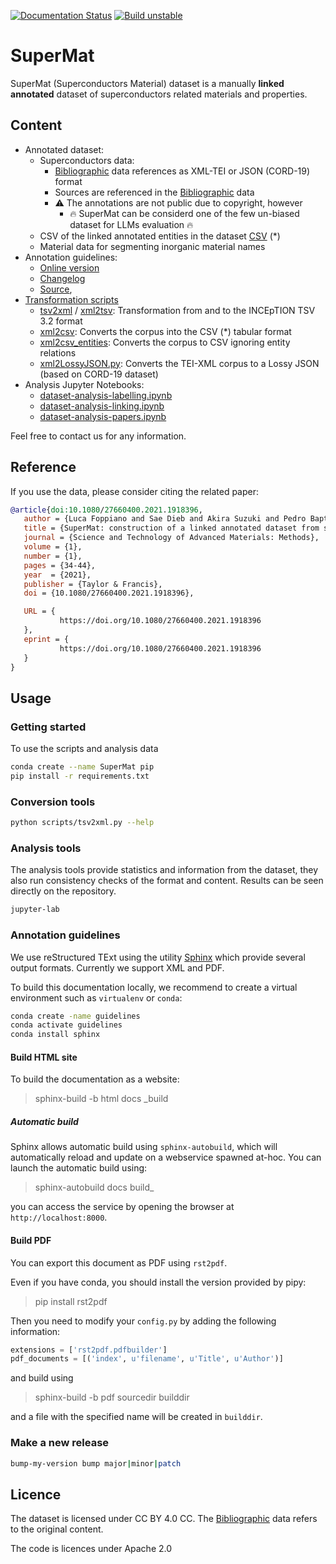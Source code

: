 
[![Documentation Status](https://readthedocs.org/projects/supermat/badge/?version=latest)](https://supermat.readthedocs.io/en/latest/?badge=latest)
[![Build unstable](https://github.com/lfoppiano/SuperMat/actions/workflows/ci-build.yml/badge.svg)](https://github.com/lfoppiano/SuperMat/actions/workflows/ci-build.yml)

# SuperMat 
SuperMat (Superconductors Material) dataset is a manually **linked** **annotated** dataset of superconductors related materials and properties. 

## Content
 - Annotated dataset:
    - Superconductors data:
        - [Bibliographic](data/biblio) data references as XML-TEI or JSON (CORD-19) format
        - Sources are referenced in the [Bibliographic](data/biblio) data
        - :warning: The annotations are not public due to copyright, however 
          - :fire: SuperMat can be considerd one of the few un-biased dataset for LLMs evaluation :fire: 
    - CSV of the linked annotated entities in the dataset [CSV](data/csv/SuperMat-1.0.csv) (*)
    - Material data for segmenting inorganic material names
 - Annotation guidelines:
    - [Online version](https://supermat.readthedocs.io)
    - [Changelog](docs/CHANGELOG.md)
    - [Source](docs), 
 - [Transformation scripts](scripts)
    - [tsv2xml](scripts/tsv2xml.py) / [xml2tsv](scripts/xml2tsv.py): Transformation from and to the INCEpTION TSV 3.2 format
    - [xml2csv](scripts/xml2csv.py): Converts the corpus into the CSV (*) tabular format
    - [xml2csv_entities](scripts/xml2csv_entities.py): Converts the corpus to CSV ignoring entity relations
    - [xml2LossyJSON.py](scripts/xml2LossyJSON.py): Converts the TEI-XML corpus to a Lossy JSON (based on CORD-19 dataset)
 - Analysis Jupyter Notebooks:
    - [dataset-analysis-labelling.ipynb](scripts/jupyter/dataset-analysis-labelling.ipynb)
    - [dataset-analysis-linking.ipynb](scripts/jupyter/dataset-analysis-linking.ipynb)
    - [dataset-analysis-papers.ipynb](scripts/jupyter/dataset-analysis-papers.ipynb)

Feel free to contact us for any information. 

## Reference

If you use the data, please consider citing the related paper: 

```bibtex
@article{doi:10.1080/27660400.2021.1918396,
   author = {Luca Foppiano and Sae Dieb and Akira Suzuki and Pedro Baptista de Castro and Suguru Iwasaki and Azusa Uzuki and Miren Garbine Esparza Echevarria and Yan Meng and Kensei Terashima and Laurent Romary and Yoshihiko Takano and Masashi Ishii},
   title = {SuperMat: construction of a linked annotated dataset from superconductors-related publications},
   journal = {Science and Technology of Advanced Materials: Methods},
   volume = {1},
   number = {1},
   pages = {34-44},
   year  = {2021},
   publisher = {Taylor & Francis},
   doi = {10.1080/27660400.2021.1918396},

   URL = { 
           https://doi.org/10.1080/27660400.2021.1918396
   },
   eprint = { 
           https://doi.org/10.1080/27660400.2021.1918396   
   }
}
```
 
## Usage

### Getting started

To use the scripts and analysis data 

```bash
conda create --name SuperMat pip
pip install -r requirements.txt 
```

### Conversion tools

```bash
python scripts/tsv2xml.py --help
```

### Analysis tools 

The analysis tools provide statistics and information from the dataset, they also run consistency checks of the format and content. 
Results can be seen directly on the repository. 

```bash
jupyter-lab
```

### Annotation guidelines

We use reStructured TExt using the utility [Sphinx](https://www.sphinx-doc.org/en/master/) which provide several output formats. Currently we support XML and PDF. 

To build this documentation locally, we recommend to create a virtual environment such as `virtualenv` or `conda`:  

```bash 
conda create -name guidelines 
conda activate guidelines
conda install sphinx
``` 

#### Build HTML site

To build the documentation as a website: 

> sphinx-build -b html docs _build

##### Automatic build

Sphinx allows automatic build using `sphinx-autobuild`, which will automatically reload and update on a webservice spawned at-hoc. 
You can launch the automatic build using: 

> sphinx-autobuild docs build_ 

you can access the service by opening the browser at `http://localhost:8000`.

#### Build PDF 

You can export this document as PDF using `rst2pdf`. 

Even if you have conda, you should install the version provided by pipy: 

> pip install rst2pdf

Then you need to modify your `config.py` by adding the following information: 

```python
extensions = ['rst2pdf.pdfbuilder']
pdf_documents = [('index', u'filename', u'Title', u'Author')]
``` 

and build using 

> sphinx-build -b pdf sourcedir builddir

and a file with the specified name will be created in `builddir`.

### Make a new release 

```bash
bump-my-version bump major|minor|patch 
```

## Licence

The dataset is licensed under CC BY 4.0 CC. The [Bibliographic](data/biblio) data refers to the original content. 

The code is licences under Apache 2.0 

